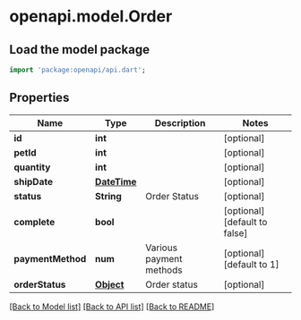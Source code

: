 # openapi.model.Order

## Load the model package
```dart
import 'package:openapi/api.dart';
```

## Properties
Name | Type | Description | Notes
------------ | ------------- | ------------- | -------------
**id** | **int** |  | [optional] 
**petId** | **int** |  | [optional] 
**quantity** | **int** |  | [optional] 
**shipDate** | [**DateTime**](DateTime.md) |  | [optional] 
**status** | **String** | Order Status | [optional] 
**complete** | **bool** |  | [optional] [default to false]
**paymentMethod** | **num** | Various payment methods | [optional] [default to 1]
**orderStatus** | [**Object**](.md) | Order status | [optional] 

[[Back to Model list]](../README.md#documentation-for-models) [[Back to API list]](../README.md#documentation-for-api-endpoints) [[Back to README]](../README.md)


